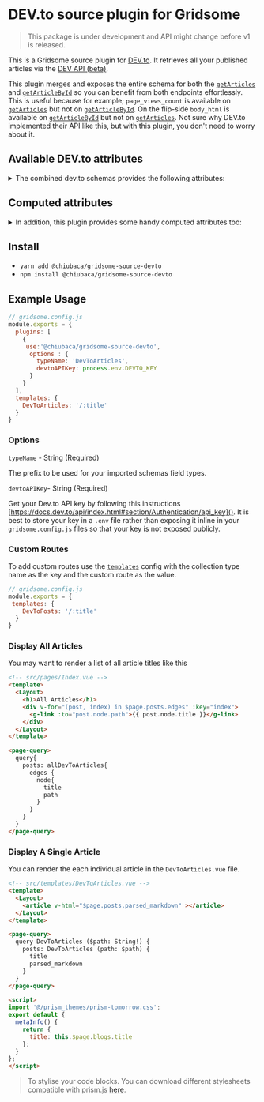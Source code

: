 # DEV.to source plugin for Gridsome

>  This package is under development and API might change before v1 is released.

This is a Gridsome source plugin for [DEV.to](https://docs.dev.to/api/). It retrieves all your published articles via the [DEV API (beta)](https://docs.dev.to/api/).

This plugin merges and exposes the entire schema for both the [`getArticles`](https://docs.dev.to/api/index.html#operation/getArticles) and [`getArticleById`](https://docs.dev.to/api/index.html#operation/getArticleById) so you can benefit from both endpoints effortlessly. This is useful because for example; `page_views_count` is available on [`getArticles`](https://docs.dev.to/api/index.html#operation/getArticles) but not on [`getArticleById`](https://docs.dev.to/api/index.html#operation/getArticleById). On the flip-side `body_html` is available on [`getArticleById`](https://docs.dev.to/api/index.html#operation/getArticleById) but not on [`getArticles`](https://docs.dev.to/api/index.html#operation/getArticles). Not sure why DEV.to implemented their API like this, but with this plugin, you don't need to worry about it.

## Available DEV.to attributes
<details>
  <summary>The combined dev.to schemas provides the following attributes:</summary>
  
  * `type_of`
  
  * `id`
  
  * `title`
  
  * `description`
  
  * `published`
  
  * `readable_publish_date`
  
  * `published_at`
  
  * `slug`
  
  * `url`
  
  * `comments_count`
  
  * `public_reactions_count`
  
  * `page_views_count`
  
  * `collection_id`
  
  * `published_timestamp`
  
  * `positive_reactions_count`
  
  * `social_image`
  
  * `canonical_url`
  
  * `created_at`
  
  * `edited_at`
  
  * `crossposted_at`
  
  * `published_at`
  
  * `last_comment_at`
  
  * `tag_list`
  
  * `tags`
  
  * `body_html`
  
  * `body_markdown`
  
  * `user`
</details>


## Computed attributes
<details>
  <summary>In addition, this plugin provides some handy computed attributes too: </summary>

  * `parsed_markdown`: Similar to `body_html`. However the parsed markdown has been processed to provide some additional extras such syntax highlighting by prism.js and github style auto links. Note: shortcodes are not parsed.
     
  
  * `time_to_read`: Estimated time to read an article based on [200 word per minute](https://irisreading.com/the-average-reading-speed/).
  
</details>

## Install
- `yarn add @chiubaca/gridsome-source-devto`
- `npm install @chiubaca/gridsome-source-devto`

## Example Usage

```js
// gridsome.config.js
module.exports = {
  plugins: [
    {
     use:'@chiubaca/gridsome-source-devto',
      options : {
        typeName: 'DevToArticles',
        devtoAPIKey: process.env.DEVTO_KEY
      }
    }
  ],
  templates: {
    DevToArticles: '/:title'
  }
}
```
### Options

`typeName` - String (Required)

The prefix to be used for your imported schemas field types.

`devtoAPIKey`- String (Required)

Get your Dev.to API key by following this instructions [https://docs.dev.to/api/index.html#section/Authentication/api_key]().
It is best to store your key in a `.env` file rather than exposing it inline in your `gridsome.config.js` files so that your key is not exposed publicly.


### Custom Routes

To add custom routes use the [`templates`](https://gridsome.org/docs/templates/) config with the collection type name as the key and the custom route as the value.

```js
// gridsome.config.js
module.exports = {
 templates: {
    DevToPosts: '/:title'
  }
}
```

### Display All Articles
You may want to render a list of all article titles like this

```html
<!-- src/pages/Index.vue -->
<template>
  <Layout>
    <h1>All Articles</h1>
    <div v-for="(post, index) in $page.posts.edges" :key="index">
      <g-link :to="post.node.path">{{ post.node.title }}</g-link>
    </div>
  </Layout>
</template>

<page-query>
  query{
    posts: allDevToArticles{
      edges {
        node{
          title
          path
        }
      }
    }
  }
</page-query>

```

### Display A Single Article
You can render the each individual article in the `DevToArticles.vue` file.

```html
<!-- src/templates/DevToArticles.vue -->
<template>
  <Layout>
    <article v-html="$page.posts.parsed_markdown" ></article>
  </Layout>
</template>

<page-query>
  query DevToArticles ($path: String!) {
    posts: DevToArticles (path: $path) {
      title
      parsed_markdown
    }
  }
</page-query>

<script>
import '@/prism_themes/prism-tomorrow.css';
export default {
  metaInfo() {
    return {
      title: this.$page.blogs.title
    };
  }
};
</script>

```
> To stylise your code blocks. You can download different stylesheets compatible with prism.js [here](https://prismjs.com/index.html).

